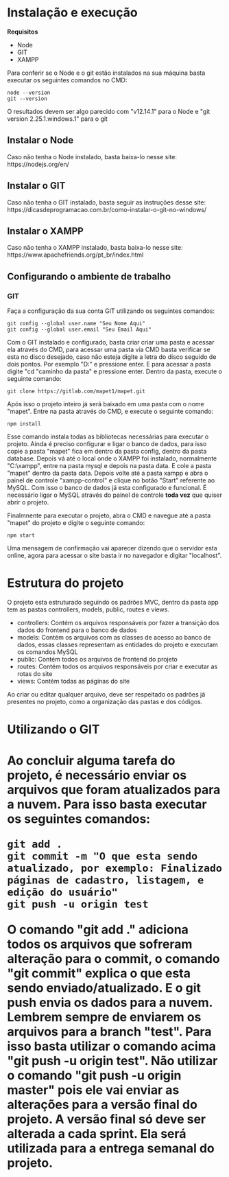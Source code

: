 <h1>Instalação e execução</h1>

<b>Requisitos</b>
<ul>
<li>Node</li>
<li>GIT</li>
<li>XAMPP</li>
</ul>

Para conferir se o Node e o git estão instalados na sua máquina basta executar os seguintes comandos no CMD:

```
node --version
git --version
```

O resultados devem ser algo parecido com "v12.14.1" para o Node e "git version 2.25.1.windows.1" para o git

<h2>Instalar o Node</h2>
Caso não tenha o Node instalado, basta baixa-lo nesse site: https://nodejs.org/en/

<h2>Instalar o GIT</h2>
Caso não tenha o GIT instalado, basta seguir as instruções desse site: https://dicasdeprogramacao.com.br/como-instalar-o-git-no-windows/ 

<h2>Instalar o XAMPP</h2>
Caso não tenha o XAMPP instalado, basta baixa-lo nesse site: https://www.apachefriends.org/pt_br/index.html

<h2>Configurando o ambiente de trabalho</h2>

<h3>GIT</h3>
Faça a configuração da sua conta GIT utilizando os seguintes comandos:

```
git config --global user.name "Seu Nome Aqui"
git config --global user.email "Seu Email Aqui"
```

Com o GIT instalado e configurado, basta criar criar uma pasta e acessar ela através do CMD, para acessar uma pasta via CMD basta verificar se esta no disco desejado,
caso não esteja digite a letra do disco seguido de dois pontos. Por exemplo "D:" e pressione enter. E para acessar a pasta digite "cd "caminho da pasta" e pressione enter.
Dentro da pasta, execute o seguinte comando:

```
git clone https://gitlab.com/mapet1/mapet.git
```

Após isso o projeto inteiro já será baixado em uma pasta com o nome "mapet". Entre na pasta através do CMD, e execute o seguinte comando:

```
npm install
```

Esse comando instala todas as bibliotecas necessárias para executar o projeto.
Ainda é preciso configurar e ligar o banco de dados, para isso copie a pasta "mapet" fica em dentro da pasta config, dentro da pasta database.
Depois vá até o local onde o XAMPP foi instalado, normalmente "C:\xampp", entre na pasta mysql e depois na pasta data. E cole a pasta "mapet" dentro
da pasta data. Depois volte até a pasta xampp e abra o painel de controle "xampp-control" e clique no botão "Start" referente ao MySQL.
Com isso o banco de dados já esta configurado e funcional. É necessário ligar o MySQL através do painel de controle <b>toda vez</b> que quiser abrir o projeto.

Finalmnente para executar o projeto, abra o CMD e navegue até a pasta "mapet" do projeto e digite o seguinte comando:

``` 
npm start
```

Uma mensagem de confirmação vai aparecer dizendo que o servidor esta online, agora para acessar o site basta ir no navegador e digitar "localhost".

<h1>Estrutura do projeto</h1>

O projeto esta estruturado seguindo os padrões MVC, dentro da pasta app tem as pastas controllers, models, public, routes e views. 

<ul>
<li>controllers: Contém os arquivos responsáveis por fazer a transição dos dados do frontend para o banco de dados</li>
<li>models: Contém os arquivos com as classes de acesso ao banco de dados, essas classes representam as entidades do projeto e executam os comandos MySQL</li>
<li>public: Contém todos os arquivos de frontend do projeto</li>
<li>routes: Contém todos os arquivos responsáveis por criar e executar as rotas do site</li>
<li>views: Contém todas as páginas do site</li>
</ul>

Ao criar ou editar qualquer arquivo, deve ser respeitado os padrões já presentes no projeto, como a organização das pastas e dos códigos.

<h1>Utilizando o GIT<h1>

Ao concluir alguma tarefa do projeto, é necessário enviar os arquivos que foram atualizados para a nuvem. Para isso basta executar os seguintes comandos:

```
git add .
git commit -m "O que esta sendo atualizado, por exemplo: Finalizado páginas de cadastro, listagem, e edição do usuário"
git push -u origin test
```

O comando "git add ." adiciona todos os arquivos que sofreram alteração para o commit, o comando "git commit" explica o que esta sendo enviado/atualizado. E o git
push envia os dados para a nuvem. Lembrem sempre de enviarem os arquivos para a branch "test". Para isso basta utilizar o comando acima "git push -u origin test".
<b>Não utilizar o comando</b> "git push -u origin master" pois ele vai enviar as alterações para a versão final do projeto. A versão final só deve ser alterada
a cada sprint. Ela será utilizada para a entrega semanal do projeto.
